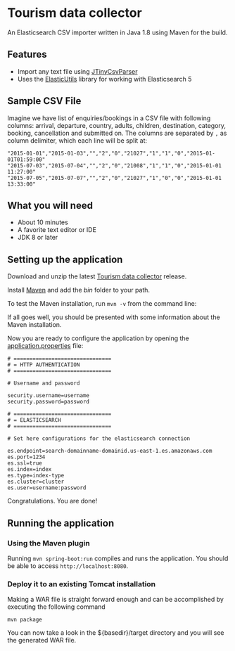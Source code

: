 # Tourism data collector

An Elasticsearch CSV importer written in Java 1.8 using Maven for the build.

## Features

* Import any text file using [JTinyCsvParser](https://github.com/bytefish/JTinyCsvParser)
* Uses the [ElasticUtils](https://github.com/bytefish/ElasticUtils) library for working with Elasticsearch 5

## Sample CSV File

Imagine we have list of enquiries/bookings in a CSV file with following columns: arrival, departure, country, adults, children, destination, category, booking, cancellation and submitted on. The columns are separated by ``,`` as column delimiter, which each line will be split at:

```
"2015-01-01","2015-01-03","","2","0","21027","1","1","0","2015-01-01T01:59:00"
"2015-07-03","2015-07-04","","2","0","21008","1","1","0","2015-01-01 11:27:00"
"2015-07-05","2015-07-07","","2","0","21027","1","0","0","2015-01-01 13:33:00"
```

## What you will need

* About 10 minutes
* A favorite text editor or IDE
* JDK 8 or later

## Setting up the application

Download and unzip the latest [Tourism data collector](https://github.com/idm-suedtirol/big-data-for-tourism/archive/master.zip) release.

Install [Maven](http://maven.apache.org/download.cgi) and add the _bin_ folder to your path.

To test the Maven installation, run `mvn -v` from the command line:

If all goes well, you should be presented with some information about the Maven installation.

Now you are ready to configure the application by opening the [application.properties](src/main/resources/application.properties) file:

```
# ===============================
# = HTTP AUTHENTICATION
# ===============================

# Username and password

security.username=username
security.password=password

# ===============================
# = ELASTICSEARCH
# ===============================

# Set here configurations for the elasticsearch connection

es.endpoint=search-domainname-domainid.us-east-1.es.amazonaws.com
es.port=1234
es.ssl=true
es.index=index
es.type=index-type
es.cluster=cluster
es.user=username:password
```

Congratulations. You are done!

## Running the application

### Using the Maven plugin

Running `mvn spring-boot:run` compiles and runs the application. You should be able to access `http://localhost:8080`.

### Deploy it to an existing Tomcat installation

Making a WAR file is straight forward enough and can be accomplished by executing the following command

`mvn package`

You can now take a look in the ${basedir}/target directory and you will see the generated WAR file.

